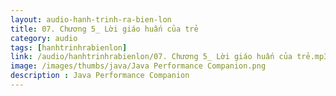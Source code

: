 ```yaml
---
layout: audio-hanh-trinh-ra-bien-lon
title: 07. Chương 5_ Lời giáo huấn của trẻ
category: audio
tags: [hanhtrinhrabienlon]
link: /audio/hanhtrinhrabienlon/07. Chương 5_ Lời giáo huấn của trẻ.mp3 
image: /images/thumbs/java/Java Performance Companion.png
description : Java Performance Companion 
---
```












